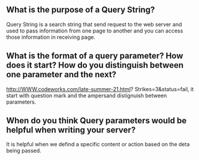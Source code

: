 ## What is the purpose of a Query String?
Query String is a search string that send request to the web server and used to pass information from one page to another and you can access those information in receiving page.

## What is the format of a query parameter? How does it start? How do you distinguish between one parameter and the next?
http://WWW.codeworks.com/late-summer-21.html? Strikes=3&status=fail, it start with question mark and the ampersand distignuish between parameters. 

## When do you think Query parameters would be helpful when writing your server?
It is helpful when we defind a specific content or action based on the deta being passed.